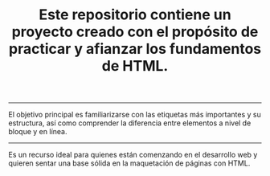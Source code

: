 <div>
  <header>
<h1>Este repositorio contiene un proyecto creado con el propósito de <strong>practicar y afianzar</strong> los fundamentos de HTML.</h1>
  </header>
<hr>
<p>El objetivo principal es familiarizarse con las etiquetas más importantes y su estructura, así como comprender la diferencia entre elementos a nivel de bloque y en línea.</p>
<hr>
<p>Es un recurso ideal para quienes están comenzando en el desarrollo web y quieren sentar una base sólida en la maquetación de páginas con HTML.</p>
</div>
